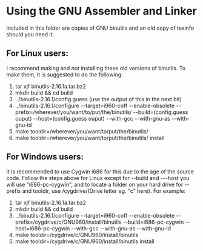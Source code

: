 # Using the GNU Assembler and Linker
Included in this folder are copies of GNU binutils and an old copy of texinfo should you need it.
## For Linux users:
I recommend making and *not* installing these old versions of binutils. To make them, it is suggested to do the following:

 1. tar xjf binutils-2.16.1a.tar.bz2
 2. mkdir build && cd build
 3. ../binutils-2.16.1/config.guess (use the output  of this in the next bit)
 4. ../binutils-2.16.1/configure --target=i960-coff --enable-obsolete --prefix=/wherever/you/want/to/put/the/binutils/ --build=(config.guess ouput) --host=(config.guess ouput) --with-gcc --with-gnu-as --with-gnu-ld
 5. make tooldir=/wherever/you/want/to/put/the/binutils/
 6.  make tooldir=/wherever/you/want/to/put/the/binutils/ install

## For Windows users:
It is recommended to use Cygwin i686 for this due to the age of the source code. Follow the steps above for Linux except for --build and ---host you will use "i686-pc-cygwin", and to locate a folder on your hard drive for --prefix and tooldir, use /cygdrive/(Drive letter eg. "c" here). For example:

 1. tar xjf binutils-2.16.1a.tar.bz2
 2. mkdir build && cd build
 3. ../binutils-2.16.1/configure --target=i960-coff --enable-obsolete --prefix=/cygdrive/c/GNU960/install/binutils --build=i686-pc-cygwin --host=i686-pc-cygwin --with-gcc --with-gnu-as --with-gnu-ld
 4. make tooldir=/cygdrive/c/GNU960/install/binutils
 5. make  tooldir=/cygdrive/c/GNU960/install/binutils install
